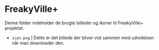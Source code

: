# FreakyVille+

Denne folder indeholder de brugte billeder og ikoner til FreakyVille+ projektet.

- ``icon.png`` | Dette er det billede der bliver vist sammen med udvidelsen når man downloader den.
